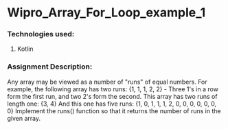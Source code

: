 # Wipro_Array_For_Loop_example_1

### Technologies used:
1. Kotlin

### Assignment Description:
Any array may be viewed as a number of "runs" of equal numbers.
For example, the following array has two runs:
{1, 1, 1, 2, 2} - Three 1's in a row form the first run, and two 2's form the second.
This array has two runs of length one: {3, 4}
And this one has five runs: {1, 0, 1, 1, 1, 2, 0, 0, 0, 0, 0, 0, 0}
Implement the runs() function so that it returns the number of runs in the given array.
